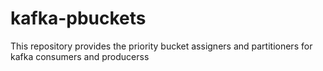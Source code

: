 # kafka-pbuckets
This repository provides the priority bucket assigners and partitioners  for kafka consumers and producerss

